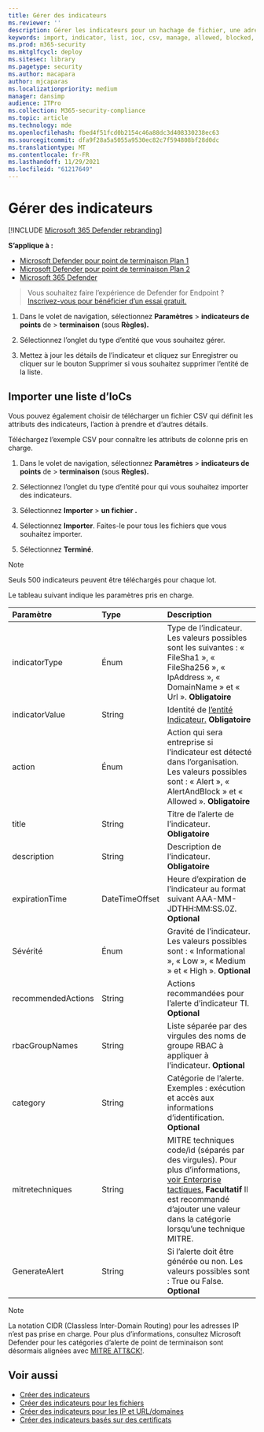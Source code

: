 ```yaml
---
title: Gérer des indicateurs
ms.reviewer: ''
description: Gérer les indicateurs pour un hachage de fichier, une adresse IP, des URL ou des domaines qui définissent la détection, la prévention et l’exclusion des entités.
keywords: import, indicator, list, ioc, csv, manage, allowed, blocked, block, clean, malicious, file hash, ip address, urls, domain
ms.prod: m365-security
ms.mktglfcycl: deploy
ms.sitesec: library
ms.pagetype: security
ms.author: macapara
author: mjcaparas
ms.localizationpriority: medium
manager: dansimp
audience: ITPro
ms.collection: M365-security-compliance
ms.topic: article
ms.technology: mde
ms.openlocfilehash: fbed4f51fcd0b2154c46a88dc3d408330238ec63
ms.sourcegitcommit: dfa9f28a5a5055a9530ec82c7f594808bf28d0dc
ms.translationtype: MT
ms.contentlocale: fr-FR
ms.lasthandoff: 11/29/2021
ms.locfileid: "61217649"
---
```

# <a name="manage-indicators"></a>Gérer des indicateurs

[!INCLUDE [Microsoft 365 Defender rebranding](../../includes/microsoft-defender.md)]


**S’applique à :**
- [Microsoft Defender pour point de terminaison Plan 1](https://go.microsoft.com/fwlink/p/?linkid=2154037)
- [Microsoft Defender pour point de terminaison Plan 2](https://go.microsoft.com/fwlink/p/?linkid=2154037)
- [Microsoft 365 Defender](https://go.microsoft.com/fwlink/?linkid=2118804)


> Vous souhaitez faire l’expérience de Defender for Endpoint ? [Inscrivez-vous pour bénéficier d’un essai gratuit.](https://www.microsoft.com/WindowsForBusiness/windows-atp?ocid=docs-wdatp-automationexclusionlist-abovefoldlink)

1. Dans le volet de navigation, sélectionnez **Paramètres** \> **indicateurs de points** de \> **terminaison** (sous **Règles).**

2. Sélectionnez l’onglet du type d’entité que vous souhaitez gérer.

3. Mettez à jour les détails de  l’indicateur et cliquez sur Enregistrer ou cliquer sur le bouton Supprimer si vous souhaitez supprimer l’entité de la liste. 

## <a name="import-a-list-of-iocs"></a>Importer une liste d’IoCs

Vous pouvez également choisir de télécharger un fichier CSV qui définit les attributs des indicateurs, l’action à prendre et d’autres détails.

Téléchargez l’exemple CSV pour connaître les attributs de colonne pris en charge.

1. Dans le volet de navigation, sélectionnez **Paramètres** \> **indicateurs de points** de \> **terminaison** (sous **Règles).**

2. Sélectionnez l’onglet du type d’entité pour qui vous souhaitez importer des indicateurs.

3. Sélectionnez **Importer** \> **un fichier .**

4. Sélectionnez **Importer**. Faites-le pour tous les fichiers que vous souhaitez importer.

5. Sélectionnez **Terminé**.

> [!NOTE]
> Seuls 500 indicateurs peuvent être téléchargés pour chaque lot.

Le tableau suivant indique les paramètres pris en charge.

Paramètre|Type|Description
:---|:---|:---
indicatorType|Énum|Type de l’indicateur. Les valeurs possibles sont les suivantes : « FileSha1 », « FileSha256 », « IpAddress », « DomainName » et « Url ». **Obligatoire**
indicatorValue|String|Identité de [l’entité Indicateur.](ti-indicator.md) **Obligatoire**
action|Énum|Action qui sera entreprise si l’indicateur est détecté dans l’organisation. Les valeurs possibles sont : « Alert », « AlertAndBlock » et « Allowed ». **Obligatoire**
title|String|Titre de l’alerte de l’indicateur. **Obligatoire**
description|String| Description de l’indicateur. **Obligatoire**
expirationTime|DateTimeOffset|Heure d’expiration de l’indicateur au format suivant AAA-MM-JDTHH:MM:SS.0Z. **Optional**
Sévérité |Énum|Gravité de l’indicateur. Les valeurs possibles sont : « Informational », « Low », « Medium » et « High ». **Optional**
recommendedActions|String|Actions recommandées pour l’alerte d’indicateur TI. **Optional**
rbacGroupNames|String|Liste séparée par des virgules des noms de groupe RBAC à appliquer à l’indicateur. **Optional**
category|String|Catégorie de l’alerte. Exemples : exécution et accès aux informations d’identification. **Optional**
mitretechniques|String|MITRE techniques code/id (séparés par des virgules). Pour plus d’informations, [voir Enterprise tactiques.](https://attack.mitre.org/tactics/enterprise/) **Facultatif** Il est recommandé d’ajouter une valeur dans la catégorie lorsqu’une technique MITRE.
GenerateAlert|String|Si l’alerte doit être générée ou non. Les valeurs possibles sont : True ou False. **Optional**



> [!NOTE]
> La notation CIDR (Classless Inter-Domain Routing) pour les adresses IP n’est pas prise en charge.
Pour plus d’informations, consultez Microsoft Defender pour les catégories d’alerte de point de terminaison sont désormais alignées avec [MITRE ATT&CK!](https://techcommunity.microsoft.com/t5/microsoft-defender-for-endpoint/microsoft-defender-atp-alert-categories-are-now-aligned-with/ba-p/732748).

## <a name="see-also"></a>Voir aussi

- [Créer des indicateurs](manage-indicators.md)
- [Créer des indicateurs pour les fichiers](indicator-file.md)
- [Créer des indicateurs pour les IP et URL/domaines](indicator-ip-domain.md)
- [Créer des indicateurs basés sur des certificats](indicator-certificates.md)
